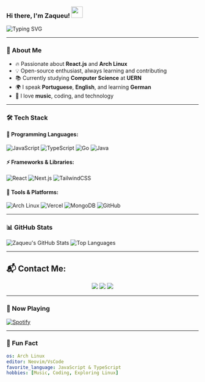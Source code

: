 ### Hi there, I'm Zaqueu! <img src="https://media.giphy.com/media/hvRJCLFzcasrR4ia7z/giphy.gif" width="30px">

![Typing SVG](https://readme-typing-svg.herokuapp.com?color=58A6FF&lines=Developer+%7C+Open-Source+Enthusiast+%7C+Linux+User;React.js+%7C+Next.js+%7C+Arch+Linux;Building+Cool+Projects+With+Code;Studying+Computer+Science...)

---

### 🚀 About Me
- 🔥 Passionate about **React.js** and **Arch Linux**
- 💡 Open-source enthusiast, always learning and contributing
- 📚 Currently studying **Computer Science** at **UERN**
- 🌍 I speak **Portuguese**, **English**, and learning **German**
- 🎸 I love **music**, coding, and technology

---

### 🛠 Tech Stack

#### 📌 Programming Languages:
![JavaScript](https://img.shields.io/badge/JavaScript-F7DF1E?style=for-the-badge&logo=javascript&logoColor=black)
![TypeScript](https://img.shields.io/badge/TypeScript-3178C6?style=for-the-badge&logo=typescript&logoColor=white)
![Go](https://img.shields.io/badge/Go-00ADD8?style=for-the-badge&logo=go&logoColor=white)
![Java](https://img.shields.io/badge/Java-ED8B00?style=for-the-badge&logo=java&logoColor=white)

#### ⚡ Frameworks & Libraries:
![React](https://img.shields.io/badge/React-61DAFB?style=for-the-badge&logo=react&logoColor=black)
![Next.js](https://img.shields.io/badge/Next.js-000000?style=for-the-badge&logo=nextdotjs&logoColor=white)
![TailwindCSS](https://img.shields.io/badge/TailwindCSS-38B2AC?style=for-the-badge&logo=tailwind-css&logoColor=white)

#### 🔗 Tools & Platforms:
![Arch Linux](https://img.shields.io/badge/Arch_Linux-1793D1?style=for-the-badge&logo=arch-linux&logoColor=white)
![Vercel](https://img.shields.io/badge/Vercel-000000?style=for-the-badge&logo=vercel&logoColor=white)
![MongoDB](https://img.shields.io/badge/MongoDB-47A248?style=for-the-badge&logo=mongodb&logoColor=white)
![GitHub](https://img.shields.io/badge/GitHub-181717?style=for-the-badge&logo=github&logoColor=white)

---

### 📊 GitHub Stats
![Zaqueu's GitHub Stats](https://github-readme-stats.vercel.app/api?username=zaqueu-dev&show_icons=true&theme=radical)
![Top Languages](https://github-readme-stats.vercel.app/api/top-langs/?username=zaqueu-dev&layout=compact&theme=radical)

---

## 📬 Contact Me:
<div align="center">  
    <a href="mailto:zaqueunilton1@gmail.com"><img src="https://img.shields.io/badge/-Gmail-1f7a1f?style=for-the-badge&logo=gmail&logoColor=white"></a>
    <a href="https://web.telegram.org/k/#zaqueu-dev" target="_blank"><img src="https://img.shields.io/badge/Telegram-1f7a1f?style=for-the-badge&logo=telegram&logoColor=white"></a>
    <a href="https://www.linkedin.com/in/zaqueunilton/" target="_blank"><img src="https://img.shields.io/badge/LinkedIn-1f7a1f?style=for-the-badge&logo=linkedin&logoColor=white"></a>
</div>

---

### 🎵 Now Playing
[![Spotify](https://novatorem-zaqueu-dev.vercel.app/api/spotify)](https://open.spotify.com/user/316gqsmoiyevygvpm5oduqtvyswm)

---

### 🎯 Fun Fact
```yaml
os: Arch Linux
editor: Neovim/VsCode
favorite_language: JavaScript & TypeScript
hobbies: [Music, Coding, Exploring Linux]
